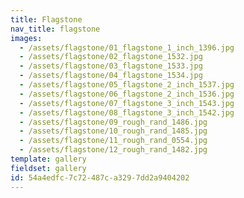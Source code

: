 ```yaml
---
title: Flagstone
nav_title: flagstone
images:
  - /assets/flagstone/01_flagstone_1_inch_1396.jpg
  - /assets/flagstone/02_flagstone_1532.jpg
  - /assets/flagstone/03_flagstone_1533.jpg
  - /assets/flagstone/04_flagstone_1534.jpg
  - /assets/flagstone/05_flagstone_2_inch_1537.jpg
  - /assets/flagstone/06_flagstone_2_inch_1536.jpg
  - /assets/flagstone/07_flagstone_3_inch_1543.jpg
  - /assets/flagstone/08_flagstone_3_inch_1542.jpg
  - /assets/flagstone/09_rough_rand_1486.jpg
  - /assets/flagstone/10_rough_rand_1485.jpg
  - /assets/flagstone/11_rough_rand_0554.jpg
  - /assets/flagstone/12_rough_rand_1482.jpg
template: gallery
fieldset: gallery
id: 54a4edfc-7c72-487c-a329-7dd2a9404202
---
```

